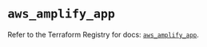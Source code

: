# `aws_amplify_app`

Refer to the Terraform Registry for docs: [`aws_amplify_app`](https://registry.terraform.io/providers/hashicorp/aws/5.48.0/docs/resources/amplify_app).
